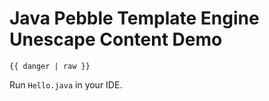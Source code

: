 Java Pebble Template Engine Unescape Content Demo
=================================================

`{{ danger | raw }}`

Run `Hello.java` in your IDE.
